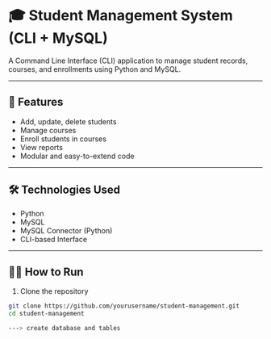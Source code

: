 # 🎓 Student Management System (CLI + MySQL)

A Command Line Interface (CLI) application to manage student records, courses, and enrollments using Python and MySQL.

---

## 🚀 Features

- Add, update, delete students
- Manage courses
- Enroll students in courses
- View reports
- Modular and easy-to-extend code

---

## 🛠️ Technologies Used

- Python
- MySQL
- MySQL Connector (Python)
- CLI-based Interface

---

## 🧑‍💻 How to Run

1. Clone the repository
```bash
git clone https://github.com/yourusername/student-management.git
cd student-management

---> create database and tables